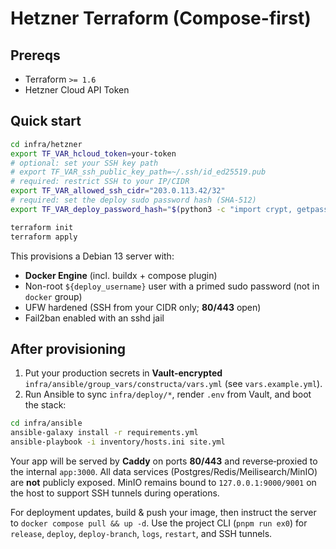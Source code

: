 # Hetzner Terraform (Compose-first)

## Prereqs
- Terraform `>= 1.6`
- Hetzner Cloud API Token

## Quick start

```bash
cd infra/hetzner
export TF_VAR_hcloud_token=your-token
# optional: set your SSH key path
# export TF_VAR_ssh_public_key_path=~/.ssh/id_ed25519.pub
# required: restrict SSH to your IP/CIDR
export TF_VAR_allowed_ssh_cidr="203.0.113.42/32"
# required: set the deploy sudo password hash (SHA-512)
export TF_VAR_deploy_password_hash="$(python3 -c "import crypt, getpass; pwd=getpass.getpass('deploy password: '); print(crypt.crypt(pwd, crypt.mksalt(crypt.METHOD_SHA512)))")"

terraform init
terraform apply
```

This provisions a Debian 13 server with:

* **Docker Engine** (incl. buildx + compose plugin)
* Non-root `${deploy_username}` user with a primed sudo password (not in `docker` group)
* UFW hardened (SSH from your CIDR only; **80/443** open)
* Fail2ban enabled with an sshd jail

## After provisioning

1. Put your production secrets in **Vault-encrypted** `infra/ansible/group_vars/constructa/vars.yml` (see `vars.example.yml`).
2. Run Ansible to sync `infra/deploy/*`, render `.env` from Vault, and boot the stack:

```bash
cd infra/ansible
ansible-galaxy install -r requirements.yml
ansible-playbook -i inventory/hosts.ini site.yml
```

Your app will be served by **Caddy** on ports **80/443** and reverse‑proxied to the internal `app:3000`.
All data services (Postgres/Redis/Meilisearch/MinIO) are **not** publicly exposed.
MinIO remains bound to `127.0.0.1:9000/9001` on the host to support SSH tunnels during operations.

For deployment updates, build & push your image, then instruct the server to `docker compose pull && up -d`.
Use the project CLI (`pnpm run ex0`) for `release`, `deploy`, `deploy-branch`, `logs`, `restart`, and SSH tunnels.

```
